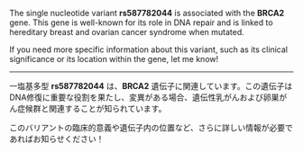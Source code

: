 The single nucleotide variant **rs587782044** is associated with the **BRCA2** gene. This gene is well-known for its role in DNA repair and is linked to hereditary breast and ovarian cancer syndrome when mutated.

If you need more specific information about this variant, such as its clinical significance or its location within the gene, let me know!

---

一塩基多型 **rs587782044** は、**BRCA2** 遺伝子に関連しています。この遺伝子はDNA修復に重要な役割を果たし、変異がある場合、遺伝性乳がんおよび卵巣がん症候群と関連することが知られています。

このバリアントの臨床的意義や遺伝子内の位置など、さらに詳しい情報が必要であればお知らせください！